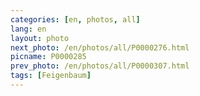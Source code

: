 ```yaml
---
categories: [en, photos, all]
lang: en
layout: photo
next_photo: /en/photos/all/P0000276.html
picname: P0000285
prev_photo: /en/photos/all/P0000307.html
tags: [Feigenbaum]
---
```

